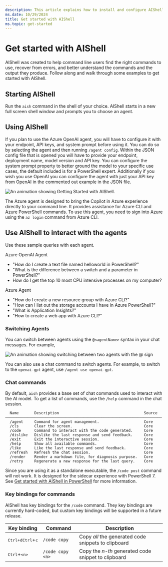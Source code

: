 ```yaml
---
description: This article explains how to install and configure AIShell, and get started chatting with an AI assistant.
ms.date: 10/29/2024
title: Get started with AIShell
ms.topic: get-started
---
```

# Get started with AIShell

AIShell was created to help command line users find the right commands to use, recover from errors,
and better understand the commands and the output they produce. Follow along and walk through some
examples to get started with AIShell.

## Starting AIShell

Run the `aish` command in the shell of your choice. AIShell starts in a new full screen shell window
and prompts you to choose an agent.

## Using AIShell

If you plan to use the Azure OpenAI agent, you will have to configure it with your endpoint, API
keys, and system prompt before using it. You can do so by selecting the agent and then running
`/agent config`. Within the JSON config file that is opened you will have to provide your endpoint,
deployment name, model version and API key. You can configure the system prompt property to better
ground the model to your specific use cases, the default included is for a PowerShell expert.
Additionally if you wish you use OpenAI you can configure the agent with just your API key from
OpenAI in the commented out example in the JSON file.

![An animation showing Getting Started with AIShell.][01]

The Azure agent is designed to bring the Copilot in Azure experience directly to your command line.
It provides assistance for Azure CLI and Azure PowerShell commands. To use this agent, you need to
sign into Azure using the `az login` command from Azure CLI.

## Use AIShell to interact with the agents

Use these sample queries with each agent.

Azure OpenAI Agent

- "How do I create a text file named helloworld in PowerShell?"
- "What is the difference between a switch and a parameter in PowerShell?"
- How do I get the top 10 most CPU intensive processes on my computer?

Azure Agent

- "How do I create a new resource group with Azure CLI?"
- "How can I list out the storage accounts I have in Azure PowerShell?"
- "What is Application Insights?"
- "How to create a web app with Azure CLI?"

### Switching Agents

You can switch between agents using the `@<agentName>` syntax in your chat messages. For example,

![An animation showing switching between two agents with the @ sign][01]

You can also use a chat command to switch agents. For example, to switch to the `openai-gpt` agent,
use `/agent use openai-gpt`.

### Chat commands

By default, `aish` provides a base set of chat commands used to interact with the AI model. To get a
list of commands, use the `/help` command in the chat session.

```
  Name       Description                                      Source
──────────────────────────────────────────────────────────────────────
  /agent     Command for agent management.                    Core
  /cls       Clear the screen.                                Core
  /code      Command to interact with the code generated.     Core
  /dislike   Dislike the last response and send feedback.     Core
  /exit      Exit the interactive session.                    Core
  /help      Show all available commands.                     Core
  /like      Like the last response and send feedback.        Core
  /refresh   Refresh the chat session.                        Core
  /render    Render a markdown file, for diagnosis purpose.   Core
  /retry     Regenerate a new response for the last query.    Core
```

Since you are using it as a standalone executable, the `/code post` command will not work. It is
designed for the sidecar experience with PowerShell 7. See
[Get started with AIShell in PowerShell](get-started-powershell.md) for more information.

### Key bindings for commands

AIShell has key bindings for the `/code` command. They key bindings are currently hard-coded, but
custom key bindings will be supported in a future release.

|                  Key binding                  |     Command      |                     Description                     |
| --------------------------------------------- | ---------------- | --------------------------------------------------- |
| <kbd>Ctrl+d</kbd><kbd>Ctrl</kbd>+<kbd>c</kbd> | `/code copy`     | Copy _all_ the generated code snippets to clipboard |
| <kbd>Ctrl</kbd>+<kbd>\<n\></kbd>              | `/code copy <n>` | Copy the _n-th_ generated code snippet to clipboard |

<!-- link references -->
[01]: media/standaloneStartup.gif
